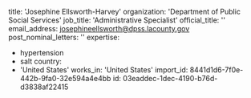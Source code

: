title: 'Josephine Ellsworth-Harvey'
organization: 'Department of Public Social Services'
job_title: 'Administrative Specialist'
official_title: ''
email_address: josephineellsworth@dpss.lacounty.gov
post_nominal_letters: ''
expertise:
  - hypertension
  - salt
country:
  - 'United States'
works_in: 'United States'
import_id: 8441d1d6-7f0e-442b-9fa0-32e594a4e4bb
id: 03eaddec-1dec-4190-b76d-d3838af22415
